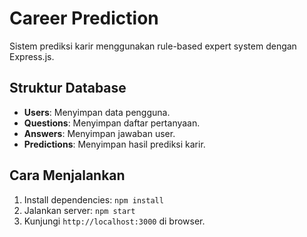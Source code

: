 # Career Prediction

Sistem prediksi karir menggunakan rule-based expert system dengan Express.js.

## Struktur Database

- **Users**: Menyimpan data pengguna.
- **Questions**: Menyimpan daftar pertanyaan.
- **Answers**: Menyimpan jawaban user.
- **Predictions**: Menyimpan hasil prediksi karir.

## Cara Menjalankan
1. Install dependencies: `npm install`
2. Jalankan server: `npm start`
3. Kunjungi `http://localhost:3000` di browser.

